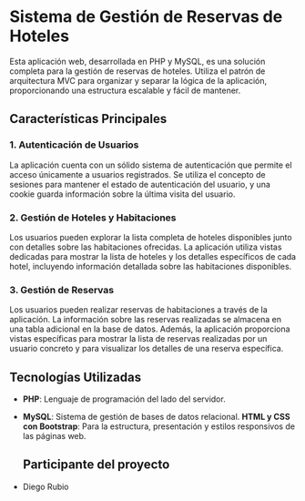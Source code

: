 # Sistema de Gestión de Reservas de Hoteles

Esta aplicación web, desarrollada en PHP y MySQL, es una solución completa para la gestión de reservas de hoteles. Utiliza el patrón de arquitectura MVC para organizar y separar la lógica de la aplicación, proporcionando una estructura escalable y fácil de mantener.

## Características Principales

### 1. Autenticación de Usuarios

La aplicación cuenta con un sólido sistema de autenticación que permite el acceso únicamente a usuarios registrados. Se utiliza el concepto de sesiones para mantener el estado de autenticación del usuario, y una cookie guarda información sobre la última visita del usuario.

### 2. Gestión de Hoteles y Habitaciones

Los usuarios pueden explorar la lista completa de hoteles disponibles junto con detalles sobre las habitaciones ofrecidas. La aplicación utiliza vistas dedicadas para mostrar la lista de hoteles y los detalles específicos de cada hotel, incluyendo información detallada sobre las habitaciones disponibles.

### 3. Gestión de Reservas

Los usuarios pueden realizar reservas de habitaciones a través de la aplicación. La información sobre las reservas realizadas se almacena en una tabla adicional en la base de datos. Además, la aplicación proporciona vistas específicas para mostrar la lista de reservas realizadas por un usuario concreto y para visualizar los detalles de una reserva específica.

## Tecnologías Utilizadas

- **PHP**: Lenguaje de programación del lado del servidor.
- **MySQL**: Sistema de gestión de bases de datos relacional.
**HTML y CSS con Bootstrap**: Para la estructura, presentación y estilos responsivos de las páginas web.

  ## Participante del proyecto
- Diego Rubio




